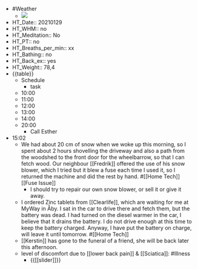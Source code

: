- #Weather
    - ![](https://firebasestorage.googleapis.com/v0/b/firescript-577a2.appspot.com/o/imgs%2Fapp%2FDavidsroam%2F2FW6zrESz5.jpeg?alt=media&token=28d6060e-cf54-48c2-ad33-1ee80e0b2d7f)
- HT_Date:: 20210129
- HT_WHM:: no 
- HT_Meditation:: No 
- HT_PT:: no
- HT_Breaths_per_min:: xx 
- HT_Bathing:: no 
- HT_Back_ex:: yes
- HT_Weight:: 78,4
- {{table}} 
    - Schedule 
        - task
    - 10:00 
    - 11:00 
    - 12:00
    - 13:00
    - 14:00 
    - 20:00
        - Call Esther
- 15:02
    - We had about 20 cm of snow when we woke up this morning, so I spent about 2 hours shovelling the driveway and also a path from the woodshed to the front door for the wheelbarrow, so that I can fetch wood. Our neighbour [[Fredrik]] offered the use of his snow blower, which I tried but it blew a fuse each time I used it, so I returned the machine and did the rest by hand. #[[Home Tech]] [[Fuse Issue]]
        - I should try to repair our own snow blower, or sell it or give it away.
    - I ordered Zinc tablets from [[Clearlife]], which are waiting for me at MyWay in Åby. I sat in the car to drive there and fetch them, but the battery was dead. I had turned on the diesel warmer in the car, I believe that it drains the battery. I do not drive enough at this time to keep the battery charged. Anyway, I have put the battery on charge, will leave it until tomorrow. #[[Home Tech]]
    - [[Kerstin]] has gone to the funeral of a friend, she will be back later this afternoon.
    - level of discomfort due to [[lower back pain]] & [[Sciatica]]: #Illness
        - {{[[slider]]}}
